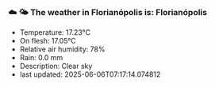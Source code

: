 ### ☁️ 🌤️  The weather in Florianópolis is: Florianópolis

- Temperature: 17.23°C
- On flesh: 17.05°C
- Relative air humidity: 78%
- Rain: 0.0 mm
- Description: Clear sky
- last updated: 2025-06-06T07:17:14.074812
